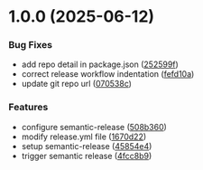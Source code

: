 # 1.0.0 (2025-06-12)


### Bug Fixes

* add repo detail in package.json ([252599f](https://github.com/BhoomikaAnagodu/photoLog/commit/252599f02a3a156bd42c400063655af26e2db4a0))
* correct release workflow indentation ([fefd10a](https://github.com/BhoomikaAnagodu/photoLog/commit/fefd10ae08069c1430eb62e1ef3afffd30211076))
* update git repo url ([070538c](https://github.com/BhoomikaAnagodu/photoLog/commit/070538c710374ab3840bf20a4c8a12e2cfc28944))


### Features

* configure semantic-release ([508b360](https://github.com/BhoomikaAnagodu/photoLog/commit/508b360f13dbde7f08e85af434aea7085051d41a))
* modify release.yml file ([1670d22](https://github.com/BhoomikaAnagodu/photoLog/commit/1670d22ac0a8a5b4a8a256f7c63b87768b60e856))
* setup semantic-release ([45854e4](https://github.com/BhoomikaAnagodu/photoLog/commit/45854e4fafec3e9125527e6cefab10388f8671bf))
* trigger semantic release ([4fcc8b9](https://github.com/BhoomikaAnagodu/photoLog/commit/4fcc8b9e4b4824f686bd64036a974a0d73a9eb23))
